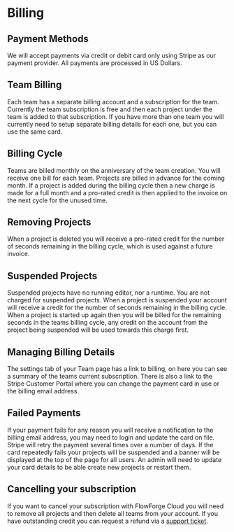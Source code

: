 # Billing

## Payment Methods 

We will accept payments via credit or debit card only using Stripe as our payment
provider. All payments are processed in US Dollars.

## Team Billing

Each team has a separate billing account and a subscription for the team. Currently the team subscription is free and then each project under the team is added to that subscription.
If you have more than one team you will currently need to setup separate billing details for each one, but you can use the same card.

## Billing Cycle

Teams are billed monthly on the anniversary of the team creation. You will receive one bill for each team. Projects are billed in advance for the coming month. 
If a project is added during the billing cycle then a new charge is made for a full month and a pro-rated credit is then applied to the invoice on the next cycle for the unused time.

## Removing Projects

When a project is deleted you will receive a pro-rated credit for the number of seconds remaining in the billing cycle, which is used against a future invoice.


## Suspended Projects

Suspended projects have no running editor, nor a runtime. You are not charged for suspended projects.
When a project is suspended your account will receive a credit for the number of seconds remaining in the billing cycle.
When a project is started up again then you will be billed for the remaining seconds in the teams billing cycle, any credit on the account from the project being suspended will be used towards this charge first.


## Managing Billing Details

The settings tab of your Team page has a link to billing, on here you can see a summary of the teams current subscription.
There is also a link to the Stripe Customer Portal where you can change the payment card in use or the billing email address.

## Failed Payments

If your payment fails for any reason you will receive a notification to the billing email address, you may need to login and update the card on file. 
Stripe will retry the payment several times over a number of days. If the card repeatedly fails your projects will be suspended and a banner will be displayed at the top of the page for all users. An admin will need to update your card details to be able create new projects or restart them.

## Cancelling your subscription

If you want to cancel your subscription with FlowForge Cloud you will need to remove all projects and then delete all teams from your account. If you have outstanding credit you can request a refund via a [support ticket](https://flowforge.com/contact-us/).


